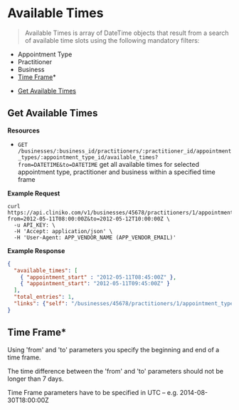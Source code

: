 Available Times
============
> Available Times is array of DateTime objects that result from a search of available time slots using the following mandatory filters:
>
* Appointment Type
* Practitioner
* Business
* [Time Frame](#time-frame)*
>

* [Get Available Times](#get-available-times "This will return all future available times for which meet specified criteria")

Get Available Times
----------------

**Resources**
* ```GET /businesses/:business_id/practitioners/:practitioner_id/appointment_types/:appointment_type_id/available_times?from=DATETIME&to=DATETIME```
get all available times for selected appointment type, practitioner and business within a specified time frame

**Example Request**
```shell
curl https://api.cliniko.com/v1/businesses/45678/practitioners/1/appointment_types/1/available_times?from=2012-05-11T08:00:00Z&to=2012-05-12T10:00:00Z \
  -u API_KEY: \
  -H 'Accept: application/json' \
  -H 'User-Agent: APP_VENDOR_NAME (APP_VENDOR_EMAIL)'
```

**Example Response**
```json
{
  "available_times": [
    { "appointment_start" : "2012-05-11T08:45:00Z" },
    { "appointment_start": "2012-05-11T09:45:00Z" }
  ],
  "total_entries": 1,
  "links": {"self": "/businesses/45678/practitioners/1/appointment_types/1/available_times?from=2012-05-11T08:00:00Z&to=2012-05-12T10:00:00Z"}
}

```

Time Frame*
----------------

Using 'from' and 'to' parameters you specify the beginning and end of a time frame.

The time difference between the 'from' and 'to' parameters should not be longer than 7 days.

Time Frame parameters have to be specified in UTC – e.g. 2014-08-30T18:00:00Z